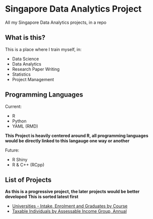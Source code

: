 # Singapore Data Analytics Project
All my Singapore Data Analytics projects, in a repo

## What is this?
This is a place where I train myself, in:
- Data Science
- Data Analytics
- Research Paper Writing
- Statistics
- Project Management

## Programming Languages
Current:
- R
- Python
- YAML (RMD)

**This Project is heavily centered around R, all programming languages
would be directly linked to this langauge one way or another**

Future:
- R Shiny
- R & C++ (RCpp)

## List of Projects
**As this is a progressive project, the later projects would be better developed**
**This is sorted latest first**

- [Universities - Intake, Enrolment and Graduates by Course](enrolment/src)
- [Taxable Individuals by Assessable Income Group, Annual](tax/src)
